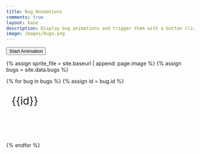 ```yaml
---
title: Bug Animations
comments: true
layout: base
description: Display bug animations and trigger them with a button click.
image: images/bugs.png
---
```


<button onclick="startAnimation()">Start Animation</button>

{% assign sprite_file = site.baseurl | append: page.image %}
{% assign bugs = site.data.bugs %}

<div class="container">
  {% for bug in bugs %}
    {% assign id = bug.id %}
    <div class="column">
      <p class="sprite" id="{{id}}">{{id}}</p>
    </div>
  {% endfor %}
</div>

<style>
  .sprite {
    background-image: url('{{ sprite_file }}');
    background-repeat: no-repeat;
    height: 100px;
    width: 100px;
    font-size: 2em;
    text-align: center;
  }

  {% for bug in bugs %}
    {% assign id = bug.id %}
    #{{id}} {
      background-position: calc({{bug.col}} * 100% * -1px) calc({{bug.row}} * 100% * -1px);
    }
  {% endfor %}
</style>

<script>
  var intervalIDs = {};

  function startAnimation() {
    {% for bug in bugs %}
      var id = "{{bug.id}}";
      var row = {{bug.row}};
      var col = {{bug.col}};
      var frames = {{bug.frames}};

      var colOffset = col * 100;

      intervalIDs[id] = setInterval(() => {
        var currentFrame = col % frames;
        var backgroundPositionX = (currentFrame * 100) - colOffset;

        document.getElementById(id).style.backgroundPosition = `${backgroundPositionX}px calc(${row * 100}% * -1)`;

        col++;
      }, 200);
    {% endfor %}
  }
</script>
